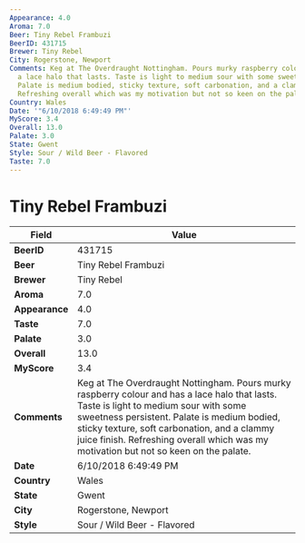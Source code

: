 ```yaml
---
Appearance: 4.0
Aroma: 7.0
Beer: Tiny Rebel Frambuzi
BeerID: 431715
Brewer: Tiny Rebel
City: Rogerstone, Newport
Comments: Keg at The Overdraught Nottingham. Pours murky raspberry colour and has
  a lace halo that lasts. Taste is light to medium sour with some sweetness persistent.
  Palate is medium bodied, sticky texture, soft carbonation, and a clammy juice finish.
  Refreshing overall which was my motivation but not so keen on the palate.
Country: Wales
Date: '"6/10/2018 6:49:49 PM"'
MyScore: 3.4
Overall: 13.0
Palate: 3.0
State: Gwent
Style: Sour / Wild Beer - Flavored
Taste: 7.0
---
```


# Tiny Rebel Frambuzi

| Field         | Value |
|---------------|-------|
| **BeerID** | 431715 |
| **Beer** | Tiny Rebel Frambuzi |
| **Brewer** | Tiny Rebel |
| **Aroma** | 7.0 |
| **Appearance** | 4.0 |
| **Taste** | 7.0 |
| **Palate** | 3.0 |
| **Overall** | 13.0 |
| **MyScore** | 3.4 |
| **Comments** | Keg at The Overdraught Nottingham. Pours murky raspberry colour and has a lace halo that lasts. Taste is light to medium sour with some sweetness persistent. Palate is medium bodied, sticky texture, soft carbonation, and a clammy juice finish. Refreshing overall which was my motivation but not so keen on the palate. |
| **Date** | 6/10/2018 6:49:49 PM |
| **Country** | Wales |
| **State** | Gwent |
| **City** | Rogerstone, Newport |
| **Style** | Sour / Wild Beer - Flavored |
